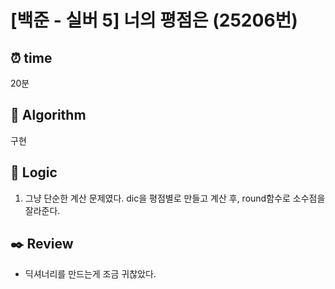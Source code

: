 # [백준 - 실버 5] 너의 평점은 (25206번)

## ⏰ **time**

20분

## :pushpin: **Algorithm**

구현

## :round_pushpin: **Logic**

1. 그냥 단순한 계산 문제였다. dic을 평점별로 만들고 계산 후, round함수로 소수점을 잘라준다.

## :black_nib: **Review**

- 딕셔너리를 만드는게 조금 귀찮았다.
